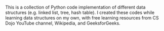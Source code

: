 This is a collection of Python code implementation of different data structures (e.g. linked list, tree, hash table).
I created these codes while learning data structures on my own, with free learning resources from CS Dojo YouTube channel, Wikipedia, and GeeksforGeeks.
